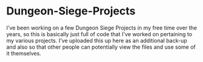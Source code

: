 # Dungeon-Siege-Projects
I've been working on a few Dungeon Siege Projects in my free time over the years, so this is basically just full of code that I've worked on pertaining to my various projects.
I've uploaded this up here as an additional back-up and also so that other people can potentially view the files and use some of it themselves.
